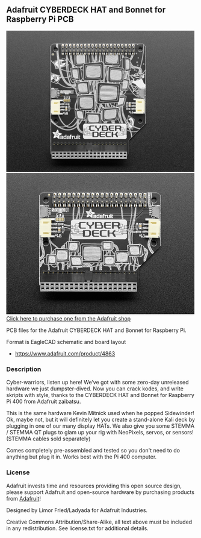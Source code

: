 ## Adafruit CYBERDECK HAT and Bonnet for Raspberry Pi PCB

<a href="http://www.adafruit.com/products/4863"><img src="assets/4863.jpg?raw=true" width="500px"><br/>
<a href="http://www.adafruit.com/products/4862"><img src="assets/4862.jpg?raw=true" width="500px"><br/>
Click here to purchase one from the Adafruit shop</a>

PCB files for the Adafruit CYBERDECK HAT and Bonnet for Raspberry Pi. 

Format is EagleCAD schematic and board layout
* https://www.adafruit.com/product/4863

### Description

Cyber-warriors, listen up here! We’ve got with some zero-day unreleased hardware we just dumpster-dived. Now you can crack kodes, and write skripts with style, thanks to the CYBERDECK HAT and Bonnet for Raspberry Pi 400 from Adafruit zaibatsu.

This is the same hardware Kevin Mitnick used when he popped Sidewinder! Ok, maybe not, but it will definitely let you create a stand-alone Kali deck by plugging in one of our many display HATs. We also give you some STEMMA / STEMMA QT plugs to glam up your rig with NeoPixels, servos, or sensors! (STEMMA cables sold separately)

Comes completely pre-assembled and tested so you don't need to do anything but plug it in. Works best with the Pi 400 computer.

### License

Adafruit invests time and resources providing this open source design, please support Adafruit and open-source hardware by purchasing products from [Adafruit](https://www.adafruit.com)!

Designed by Limor Fried/Ladyada for Adafruit Industries.

Creative Commons Attribution/Share-Alike, all text above must be included in any redistribution. 
See license.txt for additional details.
